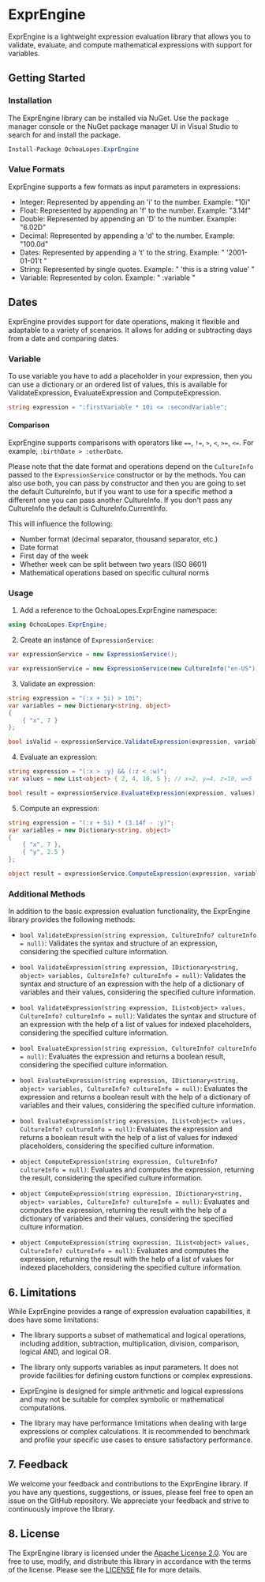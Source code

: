 # ExprEngine

ExprEngine is a lightweight expression evaluation library that allows you to validate, evaluate, and compute mathematical expressions with support for variables.

## Getting Started

### Installation

The ExprEngine library can be installed via NuGet. Use the package manager console or the NuGet package manager UI in Visual Studio to search for and install the package.

```csharp
Install-Package OchoaLopes.ExprEngine
```

### Value Formats
ExprEngine supports a few formats as input parameters in expressions:

- Integer: Represented by appending an 'i' to the number. Example: "10i"
- Float: Represented by appending an 'f' to the number. Example: "3.14f"
- Double: Represented by appending an 'D' to the number. Example: "6.02D"
- Decimal: Represented by appending a 'd' to the number. Example: "100.0d"
- Dates: Represented by appending a 't' to the string. Example: " '2001-01-01't "
- String: Represented by single quotes. Example: " 'this is a string value' "
- Variable: Represented by colon. Example: " :variable "

## Dates

ExprEngine provides support for date operations, making it flexible and adaptable to a variety of scenarios. It allows for adding or subtracting days from a date and comparing dates.

### Variable
To use variable you have to add a placeholder in your expression, then you can use a dictionary or an ordered list of values, this is available for ValidateExpression, EvaluateExpression and ComputeExpression.

```csharp
string expression = ":firstVariable * 10i <= :secondVariable";
```

#### Comparison

ExprEngine supports comparisons with operators like `==`, `!=`, `>`, `<`, `>=`, `<=`. For example, `:birthDate > :otherDate`.

Please note that the date format and operations depend on the `CultureInfo` passed to the `ExpressionService` constructor or by the methods.
You can also use both, you can pass by constructor and then you are going to set the default CultureInfo, but if you want to use for a specific method a different one you can pass another CultureInfo. If you don't pass any CultureInfo the default is CultureInfo.CurrentInfo.

This will influence the following:

- Number format (decimal separator, thousand separator, etc.)
- Date format
- First day of the week
- Whether week can be split between two years (ISO 8601)
- Mathematical operations based on specific cultural norms

### Usage

1. Add a reference to the OchoaLopes.ExprEngine namespace:

```csharp
using OchoaLopes.ExprEngine;
```

2. Create an instance of `ExpressionService`:

```csharp
var expressionService = new ExpressionService();
```

```csharp
var expressionService = new ExpressionService(new CultureInfo("en-US"));
```

3. Validate an expression:

```csharp
string expression = "(:x + 5i) > 10i";
var variables = new Dictionary<string, object>
{
    { "x", 7 }
};

bool isValid = expressionService.ValidateExpression(expression, variables);
```

4. Evaluate an expression:

```csharp
string expression = "(:x > :y) && (:z < :w)";
var values = new List<object> { 2, 4, 10, 5 }; // x=2, y=4, z=10, w=5

bool result = expressionService.EvaluateExpression(expression, values);
```

5. Compute an expression:

```csharp
string expression = "(:x + 5i) * (3.14f - :y)";
var variables = new Dictionary<string, object>
{
    { "x", 7 },
    { "y", 2.5 }
};

object result = expressionService.ComputeExpression(expression, variables, CultureInfo.InvariantCulture);
```

### Additional Methods

In addition to the basic expression evaluation functionality, the ExprEngine library provides the following methods:

- `bool ValidateExpression(string expression, CultureInfo? cultureInfo = null)`: Validates the syntax and structure of an expression, considering the specified culture information.

- `bool ValidateExpression(string expression, IDictionary<string, object> variables, CultureInfo? cultureInfo = null)`: Validates the syntax and structure of an expression with the help of a dictionary of variables and their values, considering the specified culture information.

- `bool ValidateExpression(string expression, IList<object> values, CultureInfo? cultureInfo = null)`: Validates the syntax and structure of an expression with the help of a list of values for indexed placeholders, considering the specified culture information.

- `bool EvaluateExpression(string expression, CultureInfo? cultureInfo = null)`: Evaluates the expression and returns a boolean result, considering the specified culture information.

- `bool EvaluateExpression(string expression, IDictionary<string, object> variables, CultureInfo? cultureInfo = null)`: Evaluates the expression and returns a boolean result with the help of a dictionary of variables and their values, considering the specified culture information.

- `bool EvaluateExpression(string expression, IList<object> values, CultureInfo? cultureInfo = null)`: Evaluates the expression and returns a boolean result with the help of a list of values for indexed placeholders, considering the specified culture information.

- `object ComputeExpression(string expression, CultureInfo? cultureInfo = null)`: Evaluates and computes the expression, returning the result, considering the specified culture information.

- `object ComputeExpression(string expression, IDictionary<string, object> variables, CultureInfo? cultureInfo = null)`: Evaluates and computes the expression, returning the result with the help of a dictionary of variables and their values, considering the specified culture information.

- `object ComputeExpression(string expression, IList<object> values, CultureInfo? cultureInfo = null)`: Evaluates and computes the expression, returning the result with the help of a list of values for indexed placeholders, considering the specified culture information.

## 6. Limitations

While ExprEngine provides a range of expression evaluation capabilities, it does have some limitations:

- The library supports a subset of mathematical and logical operations, including addition, subtraction, multiplication, division, comparison, logical AND, and logical OR.

- The library only supports variables as input parameters. It does not provide facilities for defining custom functions or complex expressions.

- ExprEngine is designed for simple arithmetic and logical expressions and may not be suitable for complex symbolic or mathematical computations.

- The library may have performance limitations when dealing with large expressions or complex calculations. It is recommended to benchmark and profile your specific use cases to ensure satisfactory performance.

## 7. Feedback

We welcome your feedback and contributions to the ExprEngine library. If you have any questions, suggestions, or issues, please feel free to open an issue on the GitHub repository. We appreciate your feedback and strive to continuously improve the library.

## 8. License

The ExprEngine library is licensed under the [Apache License 2.0](https://opensource.org/licenses/Apache-2.0). You are free to use, modify, and distribute this library in accordance with the terms of the license. Please see the [LICENSE](https://github.com/your/repo/blob/main/LICENSE) file for more details.
